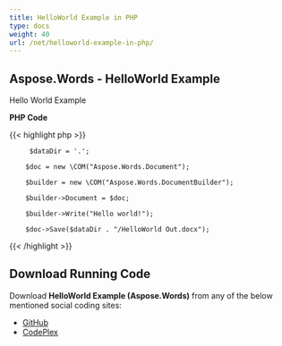 ```yaml
---
title: HelloWorld Example in PHP
type: docs
weight: 40
url: /net/helloworld-example-in-php/
---
```


## **Aspose.Words - HelloWorld Example**
Hello World Example

**PHP Code**

{{< highlight php >}}

         $dataDir = '.';

        $doc = new \COM("Aspose.Words.Document");

        $builder = new \COM("Aspose.Words.DocumentBuilder");

        $builder->Document = $doc;

        $builder->Write("Hello world!");

        $doc->Save($dataDir . "/HelloWorld Out.docx");

{{< /highlight >}}
## **Download Running Code**
Download **HelloWorld Example (Aspose.Words)** from any of the below mentioned social coding sites:

- [GitHub](https://github.com/aspose-words/Aspose.Words-for-.NET/blob/master/Plugins/Aspose_Words_NET_for_PHP/src/aspose/words/quickstart/HelloWorld.php)
- [CodePlex](https://asposenetphp.codeplex.com/SourceControl/latest#Aspose.Words-for-.NET_for_PHP/src/aspose/words/quickstart/HelloWorld.php)
